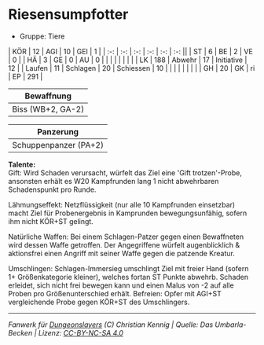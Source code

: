 # Riesensumpfotter  
- Gruppe: Tiere  

| KÖR    | 12  | AGI      | 10 | GEI        | 1   |
| :-: | :-: | :-: | :-: | :-: | :-: ||
| ST     | 6   | BE       | 2  | VE         | 0   |
| HÄ     | 3   | GE       | 0  | AU         | 0   |
|        |     |          |    |            |     |
| LK     | 188 | Abwehr   | 17 | Initiative | 12  |
| Laufen | 11  | Schlagen | 20 | Schiessen  | 10  |
|        |     |          |    |            |     |
| GH     | 20  | GK       | ri | EP         | 291 |


| Bewaffnung |
| --- |
| Biss (WB+2, GA-2) |


| Panzerung |
| --- |
| Schuppenpanzer (PA+2) |


**Talente:**  
Gift: Wird Schaden verursacht, würfelt das Ziel eine 'Gift trotzen'-Probe, ansonsten erhält es W20 Kampfrunden lang 1 nicht abwehrbaren Schadenspunkt pro Runde.

Lähmungseffekt: Netzflüssigkeit (nur alle 10 Kampfrunden einsetzbar) macht Ziel für Probenergebnis in Kamprunden bewegungsunfähig, sofern ihm nicht KÖR+ST gelingt.

Natürliche Waffen: Bei einem Schlagen-Patzer gegen einen Bewaffneten wird dessen Waffe getroffen. Der Angegriffene würfelt augenblicklich & aktionsfrei einen Angriff mit seiner Waffe gegen die patzende Kreatur.

Umschlingen: Schlagen-Immersieg umschlingt Ziel mit freier Hand (sofern 1+ Größenkategorie kleiner), welches fortan ST Punkte abwehrb. Schaden erleidet, sich nicht frei bewegen kann und einen Malus von -2 auf alle Proben pro Größenunterschied erhält. Befreien: Opfer mit AGI+ST vergleichende Probe gegen KÖR+ST des Umschlingers.





___
*Fanwerk für [Dungeonslayers](https://www.dungeonslayers.net/) (C) Christian Kennig | Quelle: Das Umbarla-Becken | Lizenz: [CC-BY-NC-SA 4.0](https://creativecommons.org/licenses/by-nc-sa/4.0/deed.de)*